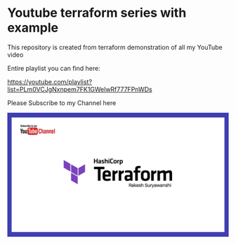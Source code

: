 # Youtube terraform series with example

This repository is created from terraform demonstration of all my YouTube video



Entire playlist you can find here:

https://youtube.com/playlist?list=PLm0VCJgNxnpem7FK1GWelwRf777FPnWDs

Please Subscribe to my Channel here

[![Watch the video](./tf_img.png)](https://www.youtube.com/channel/UC8z2lBUxDeD2BWGlCCV5pRw)

